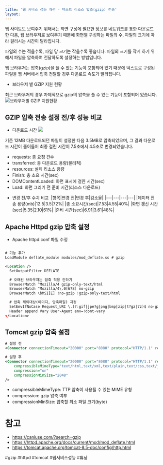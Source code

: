 ```yaml
---
title: '웹 서비스 성능 개선 - 텍스트 리소스 압축(gzip) 전송'
layout: 
---
```


웹 사이트도 보여주기 위해서는 화면 구성에 필요한 정보를 네트워크를 통한 다운로드 한 다음, 웹 브라우저로 보여주기 때문에 화면엘 구성하는 파일의 수, 파일의 크기에 따라 걸리시는 시간이 달라집니다.

파일의 수는 적을수록, 파일 당 크기는 작을수록 좋습니다.​
파일의 크기를 작게 하기 위해서 파일을 압축하여 전달하도록 설정하는 방법입니다.

웹 브라우저는 압축(gzip)을 풀 수 있는 기능이 포함되어 있기 때문에 텍스트로 구성된 파일을 웹 서버에서 압축 전달할 경우 다운로드 속도가 빨라집니다.

* 브라우저 별 GZIP 지원 현황​

최근 브라우저의 경우 자체적으로 gzip의 압축을 풀 수 있는 기능이 포함되어 있습니다. 
![브라우저별 GZIP 지원현황](https://user-images.githubusercontent.com/1871682/153782966-dcbc9e6d-f9e5-428c-99cf-87ff0000a31d.png)


## GZIP 압축 전송 설정 전/후 성능 비교

* 다운로드 시간
![](https://user-images.githubusercontent.com/1871682/153783017-42925d0a-84a6-417c-9b05-16958fa3e256.png)

기존 12MB 다운로드되던 파일이 설정한 다음 3.5MB로 압축되었으며, 그 결과 다운로드 시간이 줄어들어 최종 걸린 시간이 7.5초에서 4.5초로 변경되었습니다.

- requests: 총 요청 건수
- transferred: 총 다운로드 용량(물리적)
- resources: 실제 리소스 용량
- Finish: 총 소요 시간(sec)
- DOMContentLoaded: 화면 표시에 걸린 시간(sec)
- Load: 화면 그리기 전 준비 시간(리소스 다운로드)


* 변경 전/후 수치 비교
​
|항목|변경 전|변경 후|감소율|
|---|---|---|---|
|데이터 전송 용량(mb)|12.5|3.5|72%|
|총 소요시간(sec)|7.53|4.55|40%|
|화면 갱신 시간(sec)|5.35|2.10|61%|
|준비 시간(sec)|6.91|3.61|48%|
 


## Apache Httpd gzip 압축 설정

* Apache httpd.conf 파일 수정

```xml

# 기능 추가
LoadModule deflate_module modules/mod_deflate.so # gzip

<Location />
  SetOutputFilter DEFLATE

  # 오래된 브라우저는 압축 적용 안하기
  BrowserMatch ^Mozilla/4 gzip-only-text/html
  BrowserMatch ^Mozilla/4\.0[678] no-gzip
  BrowserMatch \bMSI[E] !no-gzip !gzip-only-text/html

  # 압축 제외대상(이미지, 압축파일) 지정
  SetEnvIfNoCase Request_URI \.(?:gif|jpe?g|png|bmp|zip|t?gz|7z)$ no-gzip dont-vary
  Header append Vary User-Agent env=!dont-vary
</Location>

```

## Tomcat gzip 압축 설정

```xml
# 설정 전
<Connector connectionTimeout="20000" port="8080" protocol="HTTP/1.1" redirectPort="8443"/>

# 설정 후
<Connector connectionTimeout="20000" port="8080" protocol="HTTP/1.1" redirectPort="8443"
    compressibleMimeType="text/html,text/xml,text/plain,text/css,text/javascript,application/javascript,application/json,application/xm" 
    compression="on" 
    compressionMinSize="2048" 
/>
```

  - compressibleMimeType: TTP 압축이 사용될 수 있는 MIME 유형
  - compression: gzip 압축 여부
  - compressionMinSize: 압축할 최소 파일 크기(byte)


# 참고
- https://caniuse.com/?search=gzip
- https://httpd.apache.org/docs/current/mod/mod_deflate.html
- https://tomcat.apache.org/tomcat-8.5-doc/config/http.html

#gzip #httpd #tomcat #웹서비스성능 #튜닝